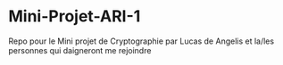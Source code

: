 # Mini-Projet-ARI-1

Repo pour le Mini projet de Cryptographie par Lucas de Angelis et la/les personnes qui daigneront me rejoindre
